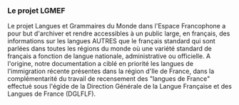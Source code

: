 ### Le projet LGMEF

Le projet Langues et Grammaires du Monde dans l'Espace Francophone a pour but d'archiver et rendre accessibles à un public large, en français, des informations sur les langues AUTRES que le français standard qui sont parlées dans toutes les régions du monde où une variété standard de français a fonction de langue nationale, administrative ou officielle. A l'origine, notre documentation a ciblé en priorité les langues de l'immigration récente présentes dans la région d'Ile de France,  dans la complémentarité du travail de recensement des "langues de France" effectué sous l'égide de la Direction Générale de la Langue Française et des Langues de France (DGLFLF).

